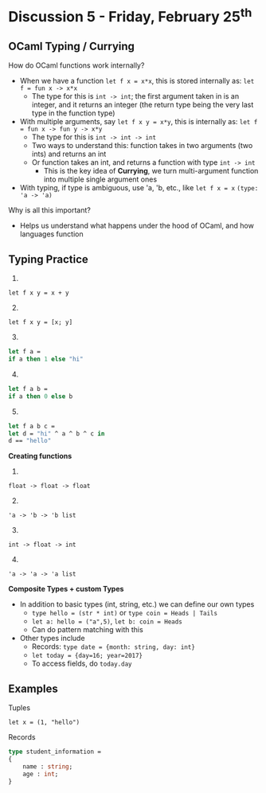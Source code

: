 # Discussion 5 - Friday, February 25<sup>th</sup>

## OCaml Typing / Currying



How do OCaml functions work internally? 
* When we have a function `let f x = x*x`, this is stored internally as: `let f = fun x -> x*x`
    * The type for this is `int -> int`; the first argument taken in is an integer, and it returns an integer (the return type being the very last type in the function type)
* With multiple arguments, say `let f x y = x*y`, this is internally as: `let f = fun x -> fun y -> x*y`
    * The type for this is `int -> int -> int`
    * Two ways to understand this: function takes in two arguments (two ints) and returns an int
    * Or function takes an int, and returns a function with type `int -> int`
        * This is the key idea of **Currying**, we turn multi-argument function into multiple single argument ones
* With typing, if type is ambiguous, use 'a, 'b, etc., like `let f x = x` `(type: 'a -> 'a)`

Why is all this important?
* Helps us understand what happens under the hood of OCaml, and how languages function

## Typing Practice

1. 
`let f x y = x + y`


2. 
`let f x y = [x; y]`


3. 
```ocaml 
let f a = 
if a then 1 else "hi"
```


4. 
```ocaml 
let f a b = 
if a then 0 else b
```


5. 
```ocaml 
let f a b c = 
let d = "hi" ^ a ^ b ^ c in 
d == "hello"
```

**Creating functions**

1. 
`float -> float -> float`


2. 
`'a -> 'b -> 'b list`


3. 
`int -> float -> int`


4. 
`'a -> 'a -> 'a list`


**Composite Types + custom Types**



* In addition to basic types (int, string, etc.) we can define our own types
    * `type hello = (str * int)` or `type coin = Heads | Tails`
    * `let a: hello = ("a",5)`, `let b: coin = Heads`
    * Can do pattern matching with this
* Other types include
    * Records: `type date = {month: string, day: int}`
    * `let today = {day=16; year=2017}`
    * To access fields, do `today.day`

## Examples
Tuples

`let x = (1, "hello")`

Records
```ocaml 
type student_information = 
{
    name : string;
    age : int;
}
```

